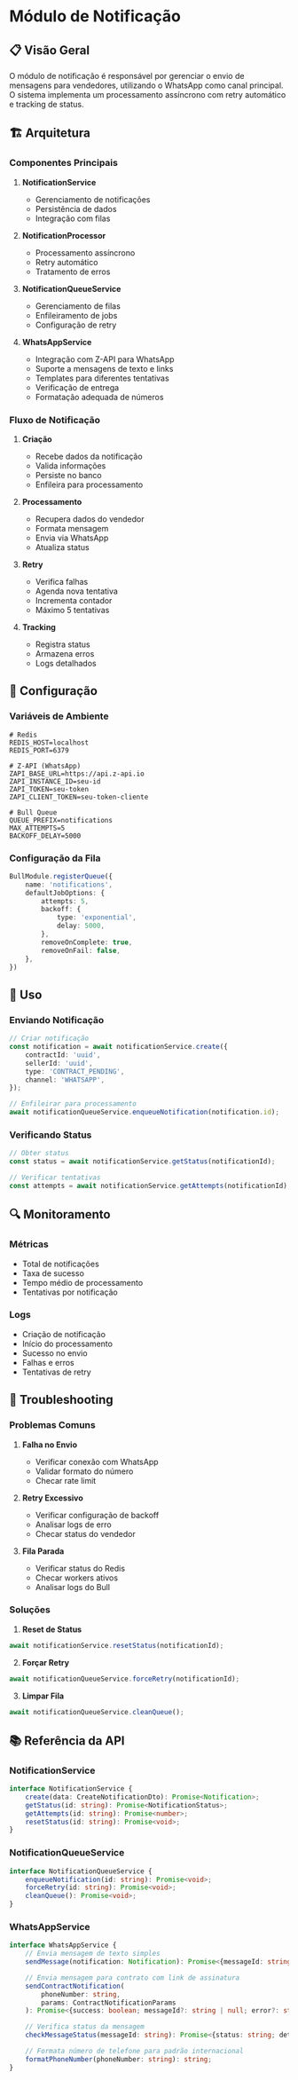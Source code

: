 # Módulo de Notificação

## 📋 Visão Geral

O módulo de notificação é responsável por gerenciar o envio de mensagens para vendedores, utilizando o WhatsApp como canal principal. O sistema implementa um processamento assíncrono com retry automático e tracking de status.

## 🏗️ Arquitetura

### Componentes Principais

1. **NotificationService**
   - Gerenciamento de notificações
   - Persistência de dados
   - Integração com filas

2. **NotificationProcessor**
   - Processamento assíncrono
   - Retry automático
   - Tratamento de erros

3. **NotificationQueueService**
   - Gerenciamento de filas
   - Enfileiramento de jobs
   - Configuração de retry

4. **WhatsAppService**
   - Integração com Z-API para WhatsApp
   - Suporte a mensagens de texto e links
   - Templates para diferentes tentativas
   - Verificação de entrega
   - Formatação adequada de números

### Fluxo de Notificação

1. **Criação**
   - Recebe dados da notificação
   - Valida informações
   - Persiste no banco
   - Enfileira para processamento

2. **Processamento**
   - Recupera dados do vendedor
   - Formata mensagem
   - Envia via WhatsApp
   - Atualiza status

3. **Retry**
   - Verifica falhas
   - Agenda nova tentativa
   - Incrementa contador
   - Máximo 5 tentativas

4. **Tracking**
   - Registra status
   - Armazena erros
   - Logs detalhados

## 🔧 Configuração

### Variáveis de Ambiente

```env
# Redis
REDIS_HOST=localhost
REDIS_PORT=6379

# Z-API (WhatsApp)
ZAPI_BASE_URL=https://api.z-api.io
ZAPI_INSTANCE_ID=seu-id
ZAPI_TOKEN=seu-token
ZAPI_CLIENT_TOKEN=seu-token-cliente

# Bull Queue
QUEUE_PREFIX=notifications
MAX_ATTEMPTS=5
BACKOFF_DELAY=5000
```

### Configuração da Fila

```typescript
BullModule.registerQueue({
    name: 'notifications',
    defaultJobOptions: {
        attempts: 5,
        backoff: {
            type: 'exponential',
            delay: 5000,
        },
        removeOnComplete: true,
        removeOnFail: false,
    },
})
```

## 📝 Uso

### Enviando Notificação

```typescript
// Criar notificação
const notification = await notificationService.create({
    contractId: 'uuid',
    sellerId: 'uuid',
    type: 'CONTRACT_PENDING',
    channel: 'WHATSAPP',
});

// Enfileirar para processamento
await notificationQueueService.enqueueNotification(notification.id);
```

### Verificando Status

```typescript
// Obter status
const status = await notificationService.getStatus(notificationId);

// Verificar tentativas
const attempts = await notificationService.getAttempts(notificationId);
```

## 🔍 Monitoramento

### Métricas

- Total de notificações
- Taxa de sucesso
- Tempo médio de processamento
- Tentativas por notificação

### Logs

- Criação de notificação
- Início do processamento
- Sucesso no envio
- Falhas e erros
- Tentativas de retry

## 🐛 Troubleshooting

### Problemas Comuns

1. **Falha no Envio**
   - Verificar conexão com WhatsApp
   - Validar formato do número
   - Checar rate limit

2. **Retry Excessivo**
   - Verificar configuração de backoff
   - Analisar logs de erro
   - Checar status do vendedor

3. **Fila Parada**
   - Verificar status do Redis
   - Checar workers ativos
   - Analisar logs do Bull

### Soluções

1. **Reset de Status**
```typescript
await notificationService.resetStatus(notificationId);
```

2. **Forçar Retry**
```typescript
await notificationQueueService.forceRetry(notificationId);
```

3. **Limpar Fila**
```typescript
await notificationQueueService.cleanQueue();
```

## 📚 Referência da API

### NotificationService

```typescript
interface NotificationService {
    create(data: CreateNotificationDto): Promise<Notification>;
    getStatus(id: string): Promise<NotificationStatus>;
    getAttempts(id: string): Promise<number>;
    resetStatus(id: string): Promise<void>;
}
```

### NotificationQueueService

```typescript
interface NotificationQueueService {
    enqueueNotification(id: string): Promise<void>;
    forceRetry(id: string): Promise<void>;
    cleanQueue(): Promise<void>;
}
```

### WhatsAppService

```typescript
interface WhatsAppService {
    // Envia mensagem de texto simples
    sendMessage(notification: Notification): Promise<{messageId: string | null}>;

    // Envia mensagem para contrato com link de assinatura
    sendContractNotification(
        phoneNumber: string,
        params: ContractNotificationParams
    ): Promise<{success: boolean; messageId?: string | null; error?: string}>;

    // Verifica status da mensagem
    checkMessageStatus(messageId: string): Promise<{status: string; details?: any}>;

    // Formata número de telefone para padrão internacional
    formatPhoneNumber(phoneNumber: string): string;
}
```
